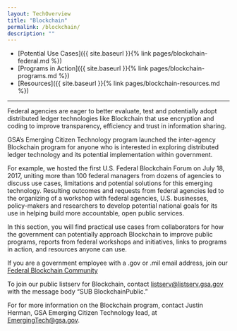 ```yaml
---
layout: TechOverview
title: "Blockchain"
permalink: /blockchain/
description: ""
---
```


- [Potential Use Cases]({{ site.baseurl }}{% link pages/blockchain-federal.md %})
- [Programs in Action]({{ site.baseurl }}{% link pages/blockchain-programs.md %})
- [Resources]({{ site.baseurl }}{% link pages/blockchain-resources.md %})

---

Federal agencies are eager to better evaluate, test and potentially adopt distributed ledger technologies like Blockchain that use encryption and coding to improve transparency, efficiency and trust in information sharing.

GSA’s Emerging Citizen Technology program launched the inter-agency Blockchain program for anyone who is interested in exploring distributed ledger technology and its potential implementation within government.

For example, we hosted the first U.S. Federal Blockchain Forum on July 18, 2017, uniting more than 100 federal managers from dozens of agencies to discuss use cases, limitations and potential solutions for this emerging technology. Resulting outcomes and requests from federal agencies led to the organizing of a workshop with federal agencies, U.S. businesses, policy-makers and researchers to develop potential national goals for its use in helping build more accountable, open public services.

In this section, you will find practical use cases from collaborators for how the government can potentially approach Blockchain to improve public programs, reports from federal workshops and initiatives, links to programs in action, and resources anyone can use.

If you are a government employee with a .gov or .mil email address, join our <a href="mailto:Blockchain-subscribe-request@listserv.gsa.gov?subject=Blockchain%20listserv">Federal Blockchain Community</a>

To join our public listserv for Blockchain, contact <a href="mailto:listserv@listserv.gsa.gov?subject=Blockchain%20listserv">listserv@listserv.gsa.gov</a> with the message body “SUB BlockchainPublic.”

For for more information on the Blockchain program, contact Justin Herman, GSA Emerging Citizen Technology lead, at EmergingTech@gsa.gov.
